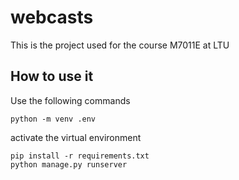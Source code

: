 # webcasts
This is the project used for the course M7011E at LTU

## How to use it
Use the following commands
```
python -m venv .env
```

activate the virtual environment

```
pip install -r requirements.txt
python manage.py runserver
```
